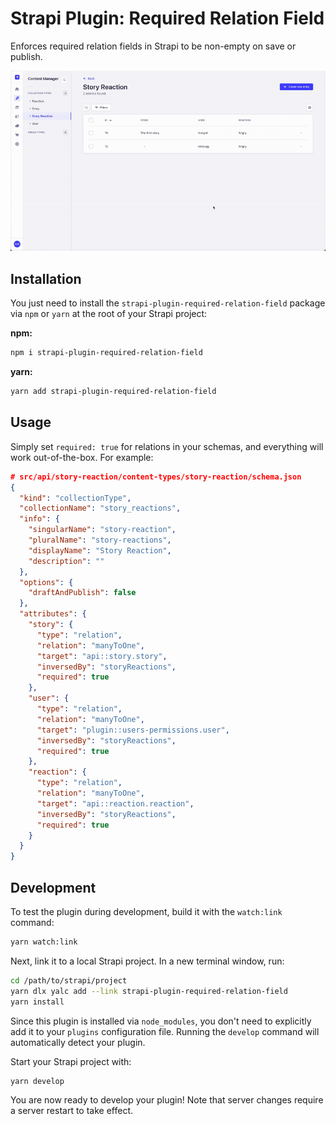 # Strapi Plugin: Required Relation Field

Enforces required relation fields in Strapi to be non-empty on save or publish.

![Preview](./images/content.gif)

## Installation

You just need to install the `strapi-plugin-required-relation-field` package via `npm` or `yarn` at the root of your Strapi project:

**npm:**

```bash
npm i strapi-plugin-required-relation-field
```

**yarn:**

```bash
yarn add strapi-plugin-required-relation-field
```

## Usage

Simply set `required: true` for relations in your schemas, and everything will work out-of-the-box. For example:

```json
# src/api/story-reaction/content-types/story-reaction/schema.json
{
  "kind": "collectionType",
  "collectionName": "story_reactions",
  "info": {
    "singularName": "story-reaction",
    "pluralName": "story-reactions",
    "displayName": "Story Reaction",
    "description": ""
  },
  "options": {
    "draftAndPublish": false
  },
  "attributes": {
    "story": {
      "type": "relation",
      "relation": "manyToOne",
      "target": "api::story.story",
      "inversedBy": "storyReactions",
      "required": true
    },
    "user": {
      "type": "relation",
      "relation": "manyToOne",
      "target": "plugin::users-permissions.user",
      "inversedBy": "storyReactions",
      "required": true
    },
    "reaction": {
      "type": "relation",
      "relation": "manyToOne",
      "target": "api::reaction.reaction",
      "inversedBy": "storyReactions",
      "required": true
    }
  }
}
```

## Development

To test the plugin during development, build it with the `watch:link` command:

```bash
yarn watch:link
```

Next, link it to a local Strapi project. In a new terminal window, run:

```bash
cd /path/to/strapi/project
yarn dlx yalc add --link strapi-plugin-required-relation-field
yarn install
```

Since this plugin is installed via `node_modules`, you don't need to explicitly add it to your `plugins` configuration file. Running the `develop` command will automatically detect your plugin.

Start your Strapi project with:

```bash
yarn develop
```

You are now ready to develop your plugin! Note that server changes require a server restart to take effect.
